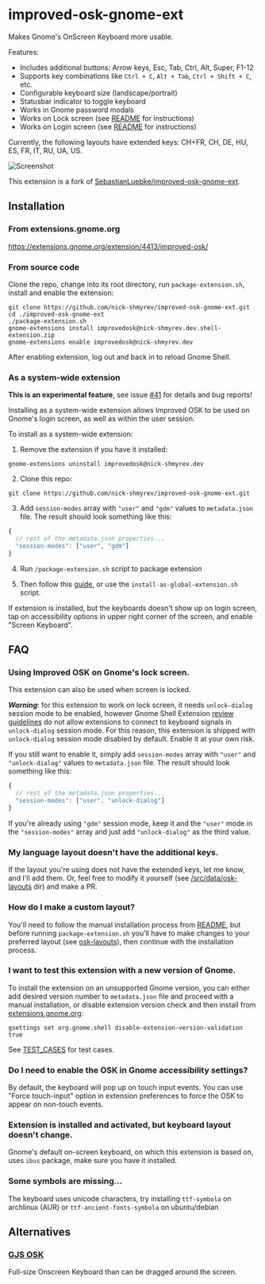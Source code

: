 # improved-osk-gnome-ext

Makes Gnome's OnScreen Keyboard more usable.

Features:
* Includes additional buttons: Arrow keys, Esc, Tab, Ctrl, Alt, Super, F1-12
* Supports key combinations like `Ctrl + C`, `Alt + Tab`, `Ctrl + Shift + C`, etc.
* Configurable keyboard size (landscape/portrait)
* Statusbar indicator to toggle keyboard
* Works in Gnome password modals
* Works on Lock screen (see [README](https://github.com/nick-shmyrev/improved-osk-gnome-ext/blob/master/README.md#using-improved-osk-on-gnomes-lock-screen) for instructions)
* Works on Login screen (see [README](https://github.com/nick-shmyrev/improved-osk-gnome-ext/blob/master/README.md#as-a-system-wide-extension) for instructions)

Currently, the following layouts have extended keys: CH+FR, CH, DE, HU, ES, FR, IT, RU, UA, US.

![Screenshot](screenshots/1.png)

This extension is a fork of [SebastianLuebke/improved-osk-gnome-ext](https://github.com/SebastianLuebke/improved-osk-gnome-ext).

## Installation

### From extensions.gnome.org

https://extensions.gnome.org/extension/4413/improved-osk/

### From source code
Clone the repo, change into its root directory, run `package-extension.sh`,
install and enable the extension:

```console
git clone https://github.com/nick-shmyrev/improved-osk-gnome-ext.git
cd ./improved-osk-gnome-ext
./package-extension.sh
gnome-extensions install improvedosk@nick-shmyrev.dev.shell-extension.zip
gnome-extensions enable improvedosk@nick-shmyrev.dev
```

After enabling extension, log out and back in to reload Gnome Shell.

### As a system-wide extension
**This is an experimental feature**, see issue [#41](https://github.com/nick-shmyrev/improved-osk-gnome-ext/issues/41) for details and bug reports! 

Installing as a system-wide extension allows Improved OSK to be used on Gnome's login screen, as well as within the user session.

To install as a system-wide extension:

1. Remove the extension if you have it installed:
```console
gnome-extensions uninstall improvedosk@nick-shmyrev.dev
```

2. Clone this repo:
```console
git clone https://github.com/nick-shmyrev/improved-osk-gnome-ext.git
```

3. Add `session-modes` array with `"user"` and `"gdm"` values to `metadata.json` file. The result should look something like this:
```js
{
  // rest of the metadata.json properties...
  "session-modes": ["user", "gdm"]
}
```
4. Run `/package-extension.sh` script to package extension

5. Then follow this [guide](https://help.gnome.org/admin/system-admin-guide/stable/extensions-enable.html.en), or use the `install-as-global-extension.sh` script.

If extension is installed, but the keyboards doesn't show up on login screen, tap on accessibility options in upper right corner of the screen, and enable "Screen Keyboard".


## FAQ

### Using Improved OSK on Gnome's lock screen.
This extension can also be used when screen is locked. 

***Warning***: for this extension to work on lock screen, it needs `unlock-dialog` session mode to be enabled,
however Gnome Shell Extension [review guidelines](https://gjs.guide/extensions/review-guidelines/review-guidelines.html#session-modes) 
do not allow extensions to connect to keyboard signals in `unlock-dialog` session mode.
For this reason, this extension is shipped with `unlock-dialog` session mode disabled by default.
Enable it at your own risk.

If you still want to enable it, simply add `session-modes` array with `"user"` and `"unlock-dialog"` values to `metadata.json` file. The result should look something like this:
```js
{
  // rest of the metadata.json properties...
  "session-modes": ["user", "unlock-dialog"]
}
```
If you're already using `"gdm"` session mode, keep it and the `"user"` mode in the `"session-modes"` array and just add `"unlock-dialog"` as the third value.

### My language layout doesn't have the additional keys.
If the layout you're using does not have the extended keys, let me know, and I'll add them.
Or, feel free to modify it yourself (see [/src/data/osk-layouts](https://github.com/nick-shmyrev/improved-osk-gnome-ext/tree/master/src/data/osk-layouts) dir) and make a PR.

### How do I make a custom layout?
You'll need to follow the manual installation process from [README](https://github.com/nick-shmyrev/improved-osk-gnome-ext/blob/master/README.md#from-source-code),
but before running `package-extension.sh` you'll have to make changes to your preferred layout
(see [osk-layouts](https://github.com/nick-shmyrev/improved-osk-gnome-ext/tree/master/src/data/osk-layouts)), then continue with the installation process.

### I want to test this extension with a new version of Gnome.
To install the extension on an unsupported Gnome version, you can either add desired version number to `metadata.json` file and proceed with a manual installation,
or disable extension version check and then install from [extensions.gnome.org](https://extensions.gnome.org/extension/4413/improved-osk/):

```console
gsettings set org.gnome.shell disable-extension-version-validation true
```

See [TEST_CASES](https://github.com/nick-shmyrev/improved-osk-gnome-ext/blob/master/TEST_CASES.md) for test cases.

### Do I need to enable the OSK in Gnome accessibility settings?
By default, the keyboard will pop up on touch input events.
You can use "Force touch-input" option in extension preferences
to force the OSK to appear on non-touch events.

### Extension is installed and activated, but keyboard layout doesn't change.
Gnome's default on-screen keyboard, on which this extension is based on,
uses `ibus` package, make sure you have it installed.

### Some symbols are missing...
The keyboard uses unicode characters, try installing `ttf-symbola` on archlinux (AUR)
or `ttf-ancient-fonts-symbola` on ubuntu/debian

## Alternatives
### [GJS OSK](https://extensions.gnome.org/extension/5949/gjs-osk/)
Full-size Onscreen Keyboard than can be dragged around the screen.